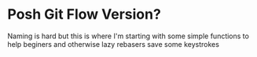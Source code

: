 # Posh Git Flow Version?

Naming is hard but this is where I'm starting with some simple functions
to help beginers and otherwise lazy rebasers save some keystrokes
